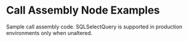 # Call Assembly Node Examples 

Sample call assembly code.  SQLSelectQuery is supported in production environments only when unaltered.
